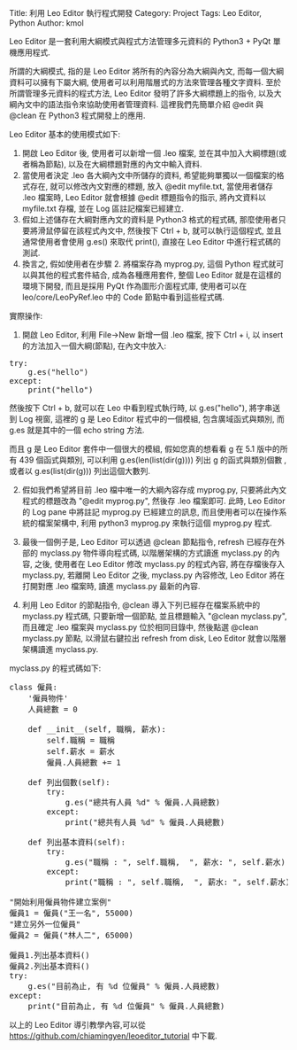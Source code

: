 Title: 利用 Leo Editor 執行程式開發
Category: Project
Tags: Leo Editor, Python
Author: kmol

Leo Editor 是一套利用大綱模式與程式方法管理多元資料的 Python3 + PyQt 單機應用程式.

<!-- PELICAN_END_SUMMARY -->

所謂的大綱模式, 指的是 Leo Editor 將所有的內容分為大綱與內文, 而每一個大綱資料可以擁有下屬大綱, 使用者可以利用階層式的方法來管理各種文字資料. 至於所謂管理多元資料的程式方法, Leo Editor 發明了許多大綱標題上的指令, 以及大綱內文中的語法指令來協助使用者管理資料. 這裡我們先簡單介紹 @edit 與 @clean 在 Python3 程式開發上的應用.

Leo Editor 基本的使用模式如下:

1. 開啟 Leo Editor 後, 使用者可以新增一個 .leo 檔案, 並在其中加入大綱標題(或者稱為節點), 以及在大綱標題對應的內文中輸入資料.
2. 當使用者決定 .leo 各大綱內文中所儲存的資料, 希望能夠單獨以一個檔案的格式存在, 就可以修改內文對應的標題, 放入 @edit myfile.txt, 當使用者儲存 .leo 檔案時, Leo Editor 就會根據 @edit 標題指令的指示, 將內文資料以 myfile.txt 存檔, 並在 Log 區註記檔案已經建立.
3. 假如上述儲存在大綱對應內文的資料是 Python3 格式的程式碼, 那麼使用者只要將滑鼠停留在該程式內文中, 然後按下 Ctrl + b, 就可以執行這個程式, 並且通常使用者會使用 g.es() 來取代 print(), 直接在 Leo Editor 中進行程式碼的測試.
4. 換言之, 假如使用者在步驟 2. 將檔案存為 myprog.py, 這個 Python 程式就可以與其他的程式套件結合, 成為各種應用套件, 整個 Leo Editor 就是在這樣的環境下開發, 而且是採用 PyQt 作為圖形介面程式庫, 使用者可以在 leo/core/LeoPyRef.leo 中的 Code 節點中看到這些程式碼.

實際操作:

1. 開啟 Leo Editor, 利用 File->New 新增一個 .leo 檔案, 按下 Ctrl + i, 以 insert 的方法加入一個大綱(節點), 在內文中放入:

<pre class="brush: python;">
try:
    g.es("hello")
except:
    print("hello")
</pre>

然後按下 Ctrl + b, 就可以在 Leo 中看到程式執行時, 以 g.es("hello"), 將字串送到 Log 視窗, 這裡的 g 是 Leo Editor 程式中的一個模組, 包含廣域函式與類別, 而 g.es 就是其中的一個 echo string 方法.

而且 g 是 Leo Editor 套件中一個很大的模組, 假如您真的想看看 g 在 5.1 版中的所有 439 個函式與類別, 可以利用 g.es(len(list(dir(g)))) 列出 g 的函式與類別個數 ,或者以 g.es(list(dir(g))) 列出這個大數列.

2. 假如我們希望將目前 .leo 檔中唯一的大綱內容存成 myprog.py, 只要將此內文程式的標題改為 "@edit myprog.py", 然後存 .leo 檔案即可. 此時, Leo Editor 的 Log pane 中將註記 myprog.py 已經建立的訊息, 而且使用者可以在操作系統的檔案架構中, 利用 python3 myprog.py 來執行這個 myprog.py 程式.

3. 最後一個例子是, Leo Editor 可以透過 @clean 節點指令, refresh 已經存在外部的 myclass.py 物件導向程式碼, 以階層架構的方式讀進 myclass.py 的內容, 之後, 使用者在 Leo Editor 修改 myclass.py 的程式內容, 將在存檔後存入 myclass.py, 若離開 Leo Editor 之後, myclass.py 內容修改, Leo Editor 將在打開對應 .leo 檔案時, 讀進 myclass.py 最新的內容.

4. 利用 Leo Editor 的節點指令, @clean 導入下列已經存在檔案系統中的 myclass.py 程式碼, 只要新增一個節點, 並且標題輸入 "@clean myclass.py", 而且確定 .leo 檔案與 myclass.py 位於相同目錄中, 然後點選 @clean myclass.py 節點, 以滑鼠右鍵拉出 refresh from disk, Leo Editor 就會以階層架構讀進 myclass.py.

myclass.py 的程式碼如下:

<pre class="brush: python;">
class 僱員:
    '僱員物件'
    人員總數 = 0
    
    def __init__(self, 職稱, 薪水):
        self.職稱 = 職稱
        self.薪水 = 薪水
        僱員.人員總數 += 1

    def 列出個數(self):
        try:
            g.es("總共有人員 %d" % 僱員.人員總數)
        except:
            print("總共有人員 %d" % 僱員.人員總數)

    def 列出基本資料(self):
        try:
            g.es("職稱 : ", self.職稱,  ", 薪水: ", self.薪水)
        except:
            print("職稱 : ", self.職稱,  ", 薪水: ", self.薪水)
      
"開始利用僱員物件建立案例"
僱員1 = 僱員("王一名", 55000)
"建立另外一位僱員"
僱員2 = 僱員("林人二", 65000)

僱員1.列出基本資料()
僱員2.列出基本資料()
try:
    g.es("目前為止, 有 %d 位僱員" % 僱員.人員總數)
except:
    print("目前為止, 有 %d 位僱員" % 僱員.人員總數)
</pre>

以上的 Leo Editor 導引教學內容,可以從 <a href="https://github.com/chiamingyen/leoeditor_tutorial">https://github.com/chiamingyen/leoeditor_tutorial</a> 中下載.